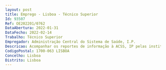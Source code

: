 ```yaml
--- 
layout: post
title: Emprego - Lisboa - Técnico Superior
Id: 93507
Ref: OE202201/0762
DataAbertura: 2022-01-31
DataFecho: 2022-02-14
Trabalho: Técnico Superior
Empregador: Administração Central do Sistema de Saúde, I.P.
Descricao: Acompanhar os reportes de informação à ACSS, IP pelas instituições do SNS, assegurando a sua fiabilidade, tempestividade e comparabilidade Preparar informação financeira consolidada Prestar informação à autoridade estatística no âmbito das contas nacionais Preparar informação para efeitos de controlo de gestão Desenvolver as competências de entidade coordenadora orçamental legalmente atribuídas, nomeadamente no âmbito da execução orçamental mensal das entidades do Programa Orçamental da Saúde, elaborar relatórios, instruir pedidos de alteração orçamental, pedidos de assunção de compromissos plurianuais Realizar o controlo orçamental dos programas específicos do SNS Acompanhar a atividade de auditoria dos estabelecimentos integrados no SNS.
CodigoPostal: 1700-063 LISBOA
Concelho: Lisboa
Distrito: Lisboa
--- 
```

